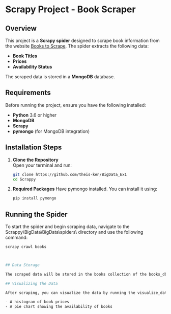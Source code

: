 # Scrapy Project - Book Scraper

## Overview
This project is a **Scrapy spider** designed to scrape book information from the website [Books to Scrape](https://books.toscrape.com/). The spider extracts the following data:

- **Book Titles**
- **Prices**
- **Availability Status**

The scraped data is stored in a **MongoDB** database.

## Requirements
Before running the project, ensure you have the following installed:

- **Python** 3.6 or higher
- **MongoDB**
- **Scrapy**
- **pymongo** (for MongoDB integration)

## Installation Steps

1. **Clone the Repository**  
   Open your terminal and run:
   ```bash
   git clone https://github.com/theis-ken/BigData_Ex1
   cd Scrappy

2. **Required Packages**
   Have pymongo installed. You can install it using:
   ```bash
   pip install pymongo

## Running the Spider
   To start the spider and begin scraping data, navigate to the Scrappy\BigData\BigData\spiders\ directory and use the following command:
   ```bash
   scrapy crawl books



## Data Storage

The scraped data will be stored in the books collection of the books_db database in MongoDB.

## Visualizing the Data

After scraping, you can visualize the data by running the visualize_data.py script. This script includes two basic diagrams:

- A histogram of book prices
- A pie chart showing the availability of books

